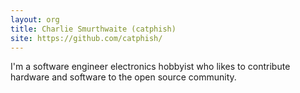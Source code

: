 ```yaml
---
layout: org
title: Charlie Smurthwaite (catphish)
site: https://github.com/catphish/
---
```

I'm a software engineer electronics hobbyist who likes to contribute
hardware and software to the open source community.
